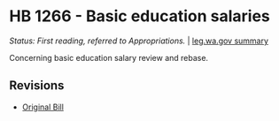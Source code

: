 # HB 1266 - Basic education salaries
*Status: First reading, referred to Appropriations.* | [leg.wa.gov summary](https://app.leg.wa.gov/billsummary?BillNumber=1266&Year=2021)

Concerning basic education salary review and rebase.

## Revisions
* [Original Bill](1/)